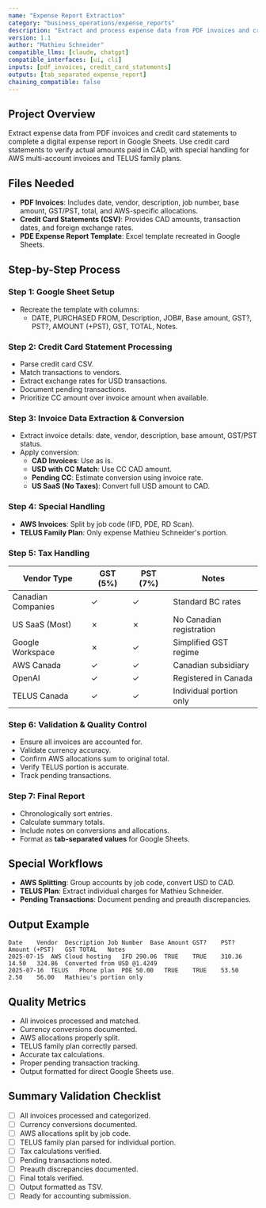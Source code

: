 ```yaml
---
name: "Expense Report Extraction"
category: "business_operations/expense_reports"
description: "Extract and process expense data from PDF invoices and credit card statements to generate a complete digital expense report in Google Sheets, with special handling for AWS and TELUS invoices."
version: 1.1
author: "Mathieu Schneider"
compatible_llms: [claude, chatgpt]
compatible_interfaces: [ui, cli]
inputs: [pdf_invoices, credit_card_statements]
outputs: [tab_separated_expense_report]
chaining_compatible: false
---
```


## Project Overview
Extract expense data from PDF invoices and credit card statements to complete a digital expense report in Google Sheets. Use credit card statements to verify actual amounts paid in CAD, with special handling for AWS multi-account invoices and TELUS family plans.

## Files Needed
- **PDF Invoices**: Includes date, vendor, description, job number, base amount, GST/PST, total, and AWS-specific allocations.
- **Credit Card Statements (CSV)**: Provides CAD amounts, transaction dates, and foreign exchange rates.
- **PDE Expense Report Template**: Excel template recreated in Google Sheets.

## Step-by-Step Process
### Step 1: Google Sheet Setup
- Recreate the template with columns:
  - DATE, PURCHASED FROM, Description, JOB#, Base amount, GST?, PST?, AMOUNT (+PST), GST, TOTAL, Notes.

### Step 2: Credit Card Statement Processing
- Parse credit card CSV.
- Match transactions to vendors.
- Extract exchange rates for USD transactions.
- Document pending transactions.
- Prioritize CC amount over invoice amount when available.

### Step 3: Invoice Data Extraction & Conversion
- Extract invoice details: date, vendor, description, base amount, GST/PST status.
- Apply conversion:
  - **CAD Invoices**: Use as is.
  - **USD with CC Match**: Use CC CAD amount.
  - **Pending CC**: Estimate conversion using invoice rate.
  - **US SaaS (No Taxes)**: Convert full USD amount to CAD.

### Step 4: Special Handling
- **AWS Invoices**: Split by job code (IFD, PDE, RD Scan).
- **TELUS Family Plan**: Only expense Mathieu Schneider's portion.

### Step 5: Tax Handling
| Vendor Type | GST (5%) | PST (7%) | Notes |
|-------------|----------|----------|-------|
| Canadian Companies | ✓ | ✓ | Standard BC rates |
| US SaaS (Most) | ✗ | ✗ | No Canadian registration |
| Google Workspace | ✗ | ✓ | Simplified GST regime |
| AWS Canada | ✓ | ✓ | Canadian subsidiary |
| OpenAI | ✓ | ✓ | Registered in Canada |
| TELUS Canada | ✓ | ✓ | Individual portion only |

### Step 6: Validation & Quality Control
- Ensure all invoices are accounted for.
- Validate currency accuracy.
- Confirm AWS allocations sum to original total.
- Verify TELUS portion is accurate.
- Track pending transactions.

### Step 7: Final Report
- Chronologically sort entries.
- Calculate summary totals.
- Include notes on conversions and allocations.
- Format as **tab-separated values** for Google Sheets.

## Special Workflows
- **AWS Splitting**: Group accounts by job code, convert USD to CAD.
- **TELUS Plan**: Extract individual charges for Mathieu Schneider.
- **Pending Transactions**: Document pending and preauth discrepancies.

## Output Example
```
Date	Vendor	Description	Job Number	Base Amount	GST?	PST?	Amount (+PST)	GST	TOTAL	Notes
2025-07-15	AWS	Cloud hosting	IFD	290.06	TRUE	TRUE	310.36	14.50	324.86	Converted from USD @1.4249
2025-07-16	TELUS	Phone plan	PDE	50.00	TRUE	TRUE	53.50	2.50	56.00	Mathieu's portion only
```

## Quality Metrics
- All invoices processed and matched.
- Currency conversions documented.
- AWS allocations properly split.
- TELUS family plan correctly parsed.
- Accurate tax calculations.
- Proper pending transaction tracking.
- Output formatted for direct Google Sheets use.

## Summary Validation Checklist
- [ ] All invoices processed and categorized.
- [ ] Currency conversions documented.
- [ ] AWS allocations split by job code.
- [ ] TELUS family plan parsed for individual portion.
- [ ] Tax calculations verified.
- [ ] Pending transactions noted.
- [ ] Preauth discrepancies documented.
- [ ] Final totals verified.
- [ ] Output formatted as TSV.
- [ ] Ready for accounting submission.

<!-- END PROMPT -->